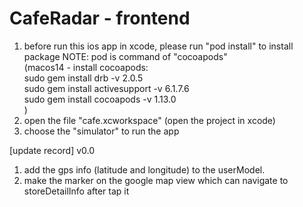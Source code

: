 # CafeRadar - frontend
1. before run this ios app in xcode, please run "pod install" to install package
NOTE: pod is command of "cocoapods"  
(macos14 - install cocoapods:  
    sudo gem install drb -v 2.0.5  
    sudo gem install activesupport -v 6.1.7.6  
    sudo gem install cocoapods -v 1.13.0  
)
2. open the file "cafe.xcworkspace" (open the project in xcode)
3. choose the "simulator" to run the app

[update record]
v0.0  
1. add the gps info (latitude and longitude) to the userModel. 
2. make the marker on the google map view which can navigate to storeDetailInfo after tap it
